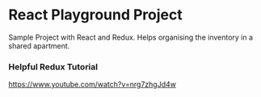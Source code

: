 # React Playground Project

Sample Project with React and Redux. Helps organising the inventory in a shared apartment.

### Helpful Redux Tutorial
https://www.youtube.com/watch?v=nrg7zhgJd4w

